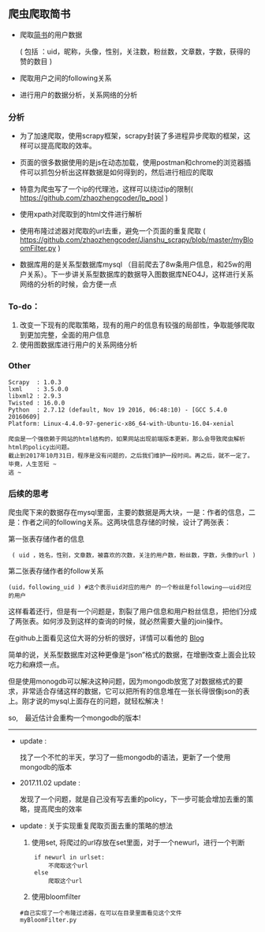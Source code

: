 ## 爬虫爬取简书

* 爬取[简书](https://www.jianshu.com/)的用户数据

   ( 包括 ：uid，昵称，头像，性别，关注数，粉丝数，文章数，字数，获得的赞的数目 )
   
* 爬取用户之间的following关系
* 进行用户的数据分析，关系网络的分析


### 分析
* 为了加速爬取，使用scrapy框架，scrapy封装了多进程异步爬取的框架，这样可以提高爬取的效率。

* 页面的很多数据使用的是js在动态加载，使用postman和chrome的浏览器插件可以抓包分析出这样数据是如何得到的，然后进行相应的爬取

* 特意为爬虫写了一个ip的代理池，这样可以绕过ip的限制( https://github.com/zhaozhengcoder/Ip_pool ) 

* 使用xpath对爬取到的html文件进行解析

* 使用布隆过滤器对爬取的url去重，避免一个页面的重复爬取
( https://github.com/zhaozhengcoder/Jianshu_scrapy/blob/master/myBloomFilter.py )

* 数据库用的是关系型数据库mysql （目前爬去了8w条用户信息，和25w的用户关系）。下一步讲关系型数据库的数据导入图数据库NEO4J，这样进行关系网络的分析的时候，会方便一点


### To-do：

1. 改变一下现有的爬取策略，现有的用户的信息有较强的局部性，争取能够爬取到更加完整，全面的用户信息
2. 使用图数据库进行用户的关系网络分析


### Other 
```
Scrapy  : 1.0.3
lxml    : 3.5.0.0
libxml2 : 2.9.3
Twisted : 16.0.0
Python  : 2.7.12 (default, Nov 19 2016, 06:48:10) - [GCC 5.4.0 20160609]
Platform: Linux-4.4.0-97-generic-x86_64-with-Ubuntu-16.04-xenial

爬虫是一个强依赖于网站的html结构的，如果网站出现前端版本更新，那么会导致爬虫解析html的policy出问题。
截止到2017年10月31日，程序是没有问题的，之后我们维护一段时间。再之后，就不一定了。毕竟，人生苦短 ~
逃 ~
```


### 后续的思考
爬虫爬下来的数据存在mysql里面，主要的数据是两大块，一是：作者的信息，二是：作者之间的following关系。这两块信息存储的时候，设计了两张表：

第一张表存储作者的信息
```
 ( uid ，姓名，性别，文章数，被喜欢的次数，关注的用户数，粉丝数，字数，头像的url )
```
第二张表存储作者的follow关系
```
(uid，following_uid ) #这个表示uid对应的用户 的一个粉丝是following——uid对应的用户
```

这样看着还行，但是有一个问题是，割裂了用户信息和用户粉丝信息，把他们分成了两张表。如何涉及到这样的查询的时候，就必然需要大量的join操作。

在github上面看见这位大哥的分析的很好，详情可以看他的 [Blog](https://github.com/StevenSLXie/Tutorials-for-Web-Developers/blob/master/MongoDB%20%E6%9E%81%E7%AE%80%E5%AE%9E%E8%B7%B5%E5%85%A5%E9%97%A8.md )

简单的说，关系型数据库对这种更像是“json”格式的数据，在增删改查上面会比较吃力和麻烦一点。

但是使用monogdb可以解决这种问题，因为mongodb放宽了对数据格式的要求，非常适合存储这样的数据，它可以把所有的信息堆在一张长得很像json的表上。刚才说的mysql上面存在的问题，就轻松解决！

so,　最近估计会重构一个mongodb的版本!


***


* update :

    找了一个不忙的半天，学习了一些mongodb的语法，更新了一个使用mongodb的版本

* 2017.11.02  update :

    发现了一个问题，就是自己没有写去重的policy，下一步可能会增加去重的策略，提高爬虫的效率


* update :
    关于实现重复爬取页面去重的策略的想法

    1. 使用set, 将爬过的url存放在set里面，对于一个newurl，进行一个判断　
    ```
        if newurl in urlset:
            不爬取这个url
        else 
            爬取这个url
    ```
    2. 使用bloomfilter
    ```
    #自己实现了一个布隆过滤器，在可以在目录里面看见这个文件
    myBloomFilter.py
    ```